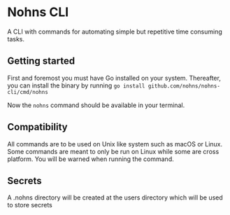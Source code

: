 # Nohns CLI

A CLI with commands for automating simple but repetitive time consuming tasks.

## Getting started

First and foremost you must have Go installed on your system. Thereafter, you can install the binary by running `go install github.com/nohns/nohns-cli/cmd/nohns`

Now the `nohns` command should be available in your terminal.

## Compatibility

All commands are to be used on Unix like system such as macOS or Linux.
Some commands are meant to only be run on Linux while some are cross platform. You will be warned when running the command.

## Secrets

A .nohns directory will be created at the users directory which will be used to store secrets
